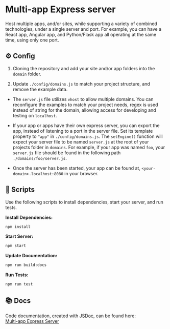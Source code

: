 # Multi-app Express server
Host multiple apps, and/or sites, while supporting a variety of combined technologies, under a single server and port. For example, you can have a React app, Angular app, and Python/Flask app all operating at the same time, using only one port. 

## ⚙️ Config
1. Cloning the repository and add your site and/or app folders into the `domain` folder.

2. Update `./config/domains.js` to match your project structure, and remove the example data.

* The `server.js` file utilizes `vhost` to allow multiple domains. You can reconfigure the examples to match your project needs, regex is used instead of string for the domain, allowing access for developing and testing on `localhost`.

* If your app or apps have their own express server, you can export the app, instead of listening to a port in the server file. Set its template property to `"app"` in `./config/domains.js`. The `setEngine()` function will expect your server file to be named `server.js` at the root of your projects folder in `domains`. For example, if your app was named `foo`, your `server.js` file should be found in the following path `./domains/foo/server.js`.

* Once the server has been started, your app can be found at, `<your-domain>.localhost:8080` in your browser.

## 📜 Scripts
Use the following scripts to install dependencies, start your server, and run tests.

**Install Dependencies:**
```bash
npm install
```

**Start Server:**
```bash
npm start
```

**Update Documentation:**
```bash
npm run build:docs
```

**Run Tests:**

```bash
npm run test
```

## 📚 Docs
Code documentation, created with [JSDoc](https://github.com/jsdoc/jsdoc), can be found here:<br>
[Multi-app Express Server](https://ipzard.github.io/multi-app-express-server/)
<br><br>